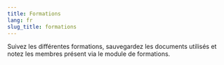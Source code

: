 ```yaml
---
title: Formations
lang: fr
slug_title: formations
---
```


Suivez les différentes formations, sauvegardez les documents utilisés et notez les membres présent via le module de formations.